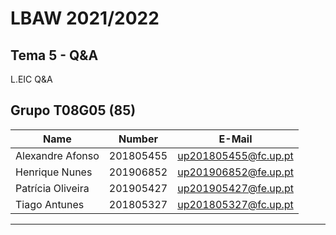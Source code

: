 # LBAW 2021/2022

## Tema 5 - Q&A
L.EIC Q&A 

## Grupo T08G05 (85)
| Name             | Number    | E-Mail               |
| ---------------- | --------- | -------------------- |
| Alexandre Afonso | 201805455 | up201805455@fc.up.pt |
| Henrique Nunes   | 201906852 | up201906852@fe.up.pt |
| Patrícia Oliveira| 201905427 | up201905427@fe.up.pt |
| Tiago Antunes    | 201805327 | up201805327@fc.up.pt |

----

